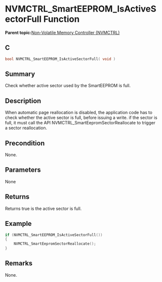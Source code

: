 # NVMCTRL\_SmartEEPROM\_IsActiveSectorFull Function

**Parent topic:**[Non-Volatile Memory Controller \(NVMCTRL\)](GUID-BDDBCD3E-039E-4AB8-86D1-04EEA8A6AE67.md)

## C

```c
bool NVMCTRL_SmartEEPROM_IsActiveSectorFull( void )
```

## Summary

Check whether active sector used by the SmartEEPROM is full.

## Description

When automatic page reallocation is disabled, the application code has to check whether the active sector is full, before issuing a write. if the sector is full, it must call the API NVMCTRL\_SmartEepromSectorReallocate to trigger a sector reallocation.

## Precondition

None.

## Parameters

None

## Returns

Returns true is the active sector is full.

## Example

```c
if (NVMCTRL_SmartEEPROM_IsActiveSectorFull())
{
    NVMCTRL_SmartEepromSectorReallocate();
}

```

## Remarks

None.


